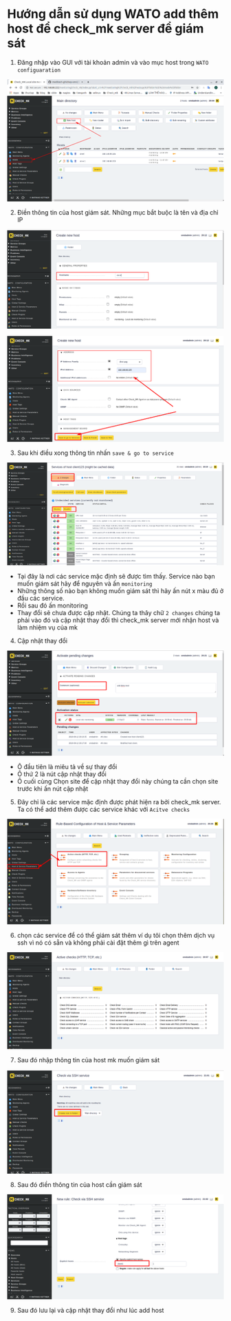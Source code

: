 # Hướng dẫn sử dụng WATO add thêm host để check_mk server để giám sát
1. Đăng nhập vào GUI với tài khoản admin và vào mục host trong `WATO configuaration`

![](../images/install_check_mk/screen_4.png)

2. Điền thông tin của host giám sát. Những mục bắt buộc là tên và địa chỉ IP 

![](../images/install_check_mk/screen_5.png)

![](../images/install_check_mk/screen_6.png)

3. Sau khi điều xong thông tin nhấn `save & go to service`

![](../images/install_check_mk/screen_8.png)

- Tại đây là nơi các service mặc định sẽ được tìm thấy. Service nào bạn muốn giám sát hãy để nguyên và ấn `monitoring`
- Những thông số nào bạn không muốn giám sát thì hãy ấn nút x màu đủ ở đầu các service. 
- Rồi sau đó ấn monitoring 
- Thay đổi sẽ chưa được cập nhật. Chúng ta thây chữ `2 changes` chúng ta phải vào đó và cập nhật thay đổi thì check_mk server mới nhận host và làm nhiệm vụ của mk 
4. Cập nhật thay đổi 

![](../images/install_check_mk/screen_9.png)

- Ô đầu tiên là miêu tả về sự thay đổi 
- Ô thứ 2 là nút cập nhật thay đổi
- Ô cuối cùng Chọn site để cập nhật thay đổi này chúng ta cần chọn site trước khi ấn nút cập nhật 

5. Đây chỉ là các service mặc định được phát hiện ra bởi check_mk server. Ta có thể add thêm được các service khác với `Acitve checks`

![](../images/install_check_mk/screen_10.png)

6. chọn các service để có thể giám sát thêm ví dụ tôi chọn thêm dịch vụ ssh vì nó có sẵn và không phải cài đặt thêm gì trên agent 

![](../images/install_check_mk/screen_11.png)

7. Sau đó nhập thông tin của host mk muốn giám sát 


![](../images/install_check_mk/screen_12.png)

8. Sau đó điền thông tin của host cần giám sát 

![](../images/install_check_mk/screen_13.png)

9. Sau đó lưu lại và cập nhật thay đổi như lúc add host 